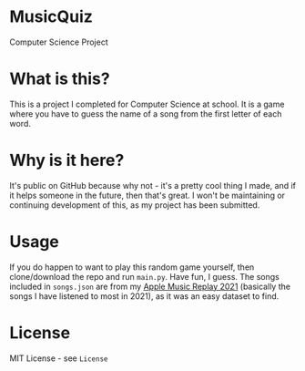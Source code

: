 # MusicQuiz
Computer Science Project

# What is this?
This is a project I completed for Computer Science at school. It is a game where you have to guess the name of a song from the first letter of each word.

# Why is it here?
It's public on GitHub because why not - it's a pretty cool thing I made, and if it helps someone in the future, then that's great. I won't be maintaining or continuing development of this, as my project has been submitted.

# Usage
If you do happen to want to play this random game yourself, then clone/download the repo and run `main.py`. Have fun, I guess. The songs included in `songs.json` are from my [Apple Music Replay 2021](https://replay.music.apple.com) (basically the songs I have listened to most in 2021), as it was an easy dataset to find.

# License
MIT License - see `License`